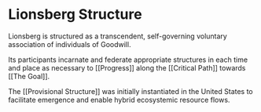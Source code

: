 # Lionsberg Structure

Lionsberg is structured as a transcendent, self-governing voluntary association of individuals of Goodwill. 

Its participants incarnate and federate appropriate structures in each time and place as necessary to [[Progress]] along the [[Critical Path]] towards [[The Goal]]. 

The [[Provisional Structure]] was initially instantiated in the United States to facilitate emergence and enable hybrid ecosystemic resource flows. 